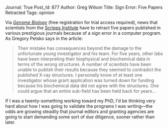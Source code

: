 Journal: True
Post_Id: 877
Author: Greg Wilson
Title: Sign Error: Five Papers Retracted
Tags: opinion

<p>Via <a href="http://genomebiology.com/2007/8/2/103"><em>Genome Biology</em></a> (free registration for trial access required), news that scientists from the <a href="http://www.scripps.edu">Scripps Institute</a> have to retract five papers published in various prestigious journals because of a sign error in a computer program.  As Gregory Petsko says in the article:</p>
<blockquote><p>Their mistake has consequences beyond the damage to the unfortunate young investigator and his team. For five years, other labs have been interpreting their biophysical and biochemical data in terms of the wrong structures. A number of scientists have been unable to publish their results because they seemed to contradict the published X-ray structures. I personally know of at least one investigator whose grant application was turned down for funding because his biochemical data did not agree with the structures. One could argue that an entire sub-field has been held back for years...</p></blockquote>
<p>If I was a twenty-something working toward my PhD, I'd be thinking very hard about how I was going to validate the programs I was writing&mdash;the odds are growing steadily that journal editors and granting agencies are going to start demanding some sort of due diligence, sooner rather than later.</p>
